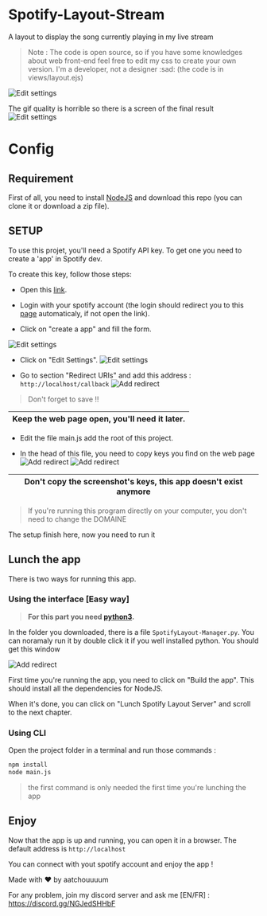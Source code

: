 # Spotify-Layout-Stream
A layout to display the song currently playing in my live stream

> Note : The code is open source, so if you have some knowledges about web front-end feel free to edit my css to create your own version. I'm a developer, not a designer :sad: (the code is in views/layout.ejs)

![Edit settings](screenshots/demo.gif)

The gif quality is horrible so there is a screen of the final result
![Edit settings](screenshots/layout.png)
# Config

## Requirement

First of all, you need to install [NodeJS](https://nodejs.org/en/) and download this repo (you can clone it or download a zip file).

## SETUP

To use this projet, you'll need a Spotify API key. To get one you need to create a 'app' in Spotify dev.

To create this key, follow those steps:

* Open this [link](https://developer.spotify.com/dashboard/login).

* Login with your spotify account (the login should redirect you to this [page](https://developer.spotify.com/dashboard/applications) automaticaly, if not open the link).

* Click on "create a app" and fill the form.

![Edit settings](screenshots/createAppAPI.png)

* Click on "Edit Settings".
![Edit settings](screenshots/ClickEditSettings.png)

* Go to section "Redirect URIs" and add this address : `http://localhost/callback`
![Add redirect](screenshots/addRedirectURL.png)
> Don't forget to save !!

| Keep the web page open, you'll need it later. |
|---|

* Edit the file main.js add the root of this project.

* In the head of this file, you need to copy keys you find on the web page
 ![Add redirect](screenshots/FileHeader.png)
 ![Add redirect](screenshots/clientIDandSecret.png)
 
 | Don't copy the screenshot's keys, this app doesn't exist anymore |
|---|

 > If you're running this program directly on your computer, you don't need to change the DOMAINE

The setup finish here, now you need to run it

## Lunch the app

There is two ways for running this app.

### Using the interface [Easy way]


> **For this part you need [python3](https://www.python.org/downloads/).**

In the folder you downloaded, there is a file `SpotifyLayout-Manager.py`. You can noramaly run it by double click it if you well installed python. You should get this window

 ![Add redirect](screenshots/GUI.png)

 First time you're running the app, you need to click on "Build the app". This should install all the dependencies for NodeJS.

 When it's done, you can click on "Lunch Spotify Layout Server" and scroll to the next chapter.


### Using CLI

Open the project folder in a terminal and run those commands :
```bash
npm install
node main.js
```

> the first command is only needed the first time you're lunching the app


## Enjoy

Now that the app is up and running, you can open it in a browser. The default address is `http://localhost`

You can connect with yout spotify account and enjoy the app !


Made with ❤️ by aatchouuuum

For any problem, join my discord server and ask me [EN/FR] : https://discord.gg/NGJedSHHbF
